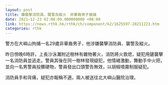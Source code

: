 ```yaml
---
layout: post
title: 嫌襲擊消防員、襲警及縱火　非華裔男子被捕
date: 2021-12-23 02:08:09.000000000 +08:00
link: https://news.rthk.hk/rthk/ch/component/k2/1625597-20211223.htm
categories: rthk
---
```


警方在大嶼山拘捕一名29歲非華裔男子，他涉嫌襲擊消防員、襲警及縱火。

昨日傍晚6時許，上長沙泳灘附近樹林有雜物著火，消防將火救熄，疑犯用鏟襲擊一名消防員並逃走。警員其後在同一樹林發現疑犯，他情緒激動，舞動手中火把，並向一名男警員投擲硬物，警員發出口頭警告無效，以胡椒噴霧制服疑犯。

消防員手和背痛，疑犯亦報稱不適，兩人被送往北大嶼山醫院治理。

